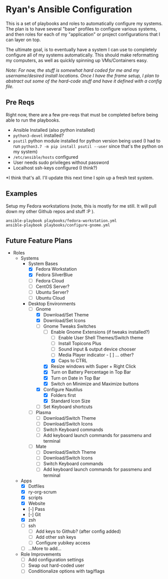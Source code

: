 # Ryan's Ansible Configuration

This is a set of playbooks and roles to automatically configure my systems. The
plan is to have several "base" profiles to configure various systems, and then
roles for each of my "application" or project configurations that I can layer
on top.

The ultimate goal, is to eventually have a system I can use to completely
configure all of my systems automatically. This should make reformatting my
computers, as well as quickly spinning up VMs/Containers easy.

*Note: For now, the stuff is somewhat hard coded for me and my username/desired
install locations. Once I have the frame setup, I plan to abstract out some of
the hard-code stuff and have it defined with a config file.*

## Pre Reqs

Right now, there are a few pre-reqs that must be completed before being able to
run the playbooks.

- Ansible Installed (also python installed)
- `python3-devel` installed?
- `psutil` python module installed for python version being used (I had to run
  `python3.7 -m pip install psutil --user` since that's the python on my system)
- `/etc/ansible/hosts` configured
- User needs sudo privileges without password
- Localhost ssh-keys configured (I think?)

*I think that's all. I'll update this next time I spin up a fresh test system.

## Examples

Setup my Fedora workstations (note, this is mostly for me still. It will pull
down my other Github repos and stuff :P ).

```
ansible-playbook playbooks/fedora-workstation.yml
ansible-playbook playbooks/configure-gnome.yml
```

## Future Feature Plans

- Roles
  - Systems
    - System Bases
      - [X] Fedora Workstation
      - [X] Fedora SilverBlue
      - [ ] Fedora Cloud
      - [ ] CentOS Server?
      - [ ] Ubuntu Server?
      - [ ] Ubuntu Cloud
    - Desktop Environments
      - [ ] Gnome
        - [X] Download/Set Theme
        - [X] Download/Set Icons
        - [ ] Gnome Tweaks Switches
          - [ ] Enable Gnome Extensions (if tweaks installed?)
            - [ ] Enable User Shell Themes/Switch theme
            - [ ] Install Topicons Plus
            - [ ] Sound input & output device chooser
            - [ ] Media Player indicator
                        - [ ] ... other?
            - [X] Caps to CTRL
          - [X] Resize windows with Super + Right Click
          - [X] Turn on Battery Percentage in Top Bar
          - [X] Turn on Date in Top Bar
          - [X] Switch on Minimize and Maximize buttons
        - [X] Configure Nautilus
          - [X] Folders first
          - [X] Standard Icon Size
        - [ ] Set Keyboard shortcuts
      - [ ] Plasma
        - [ ] Download/Switch Theme
        - [ ] Download/Switch Icons
        - [ ] Switch Keyboard commands
        - [ ] Add keyboard launch commands for passmenu and terminal
      - [ ] Mate
        - [ ] Download/Switch Theme
        - [ ] Download/Switch Icons
        - [ ] Switch Keyboard commands
        - [ ] Add keyboard launch commands for passmenu and terminal
  - Apps
    - [X] Dotfiles
    - [X] ry-org-scrum
    - [X] scripts
    - [X] Website
    - [-] Pass
    - [-] Git
    - [X] zsh
    - [ ] ssh
      - [ ] Add keys to Github? (after config added)
      - [ ] Add other ssh keys
      - [ ] Configure yubikey access
    - [ ] ...More to add...
  - Role Improvements
    - [ ] Add configuration settings
    - [ ] Swap out hard-coded user
    - [ ] Conditionalize options with tag/flags
